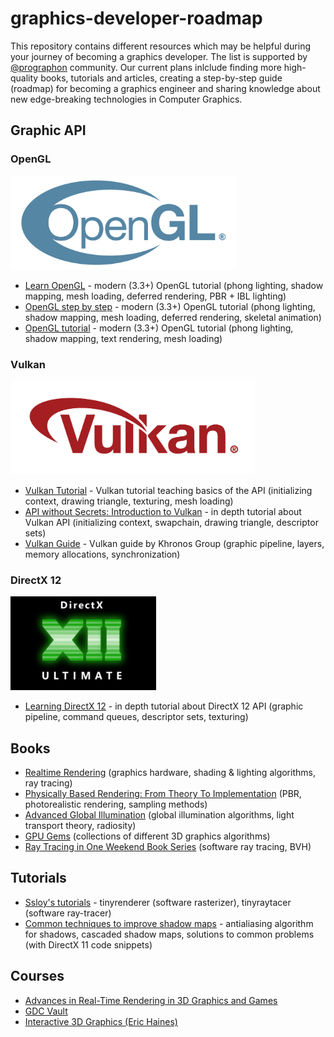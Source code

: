 # graphics-developer-roadmap

This repository contains different resources which may be helpful during your journey of becoming a graphics developer. The list is supported by [@prographon](https://github.com/prographon) community. Our current plans inlclude finding more high-quality books, tutorials and articles, creating a step-by-step guide (roadmap) for becoming a graphics engineer and sharing knowledge about new edge-breaking technologies in Computer Graphics.

## Graphic API

### OpenGL

<img src="images/opengl-logo.png" height="150">

- [Learn OpenGL](https://learnopengl.com/) - modern (3.3+) OpenGL tutorial (phong lighting, shadow mapping, mesh loading, deferred rendering, PBR + IBL lighting) 
- [OpenGL step by step](http://ogldev.atspace.co.uk/) - modern (3.3+) OpenGL tutorial (phong lighting, shadow mapping, mesh loading, deferred rendering, skeletal animation)
- [OpenGL tutorial](http://www.opengl-tutorial.org/) - modern (3.3+) OpenGL tutorial (phong lighting, shadow mapping, text rendering, mesh loading)

### Vulkan

<img src="images/vulkan-logo.png" height="150">

- [Vulkan Tutorial](https://vulkan-tutorial.com/) - Vulkan tutorial teaching basics of the API (initializing context, drawing triangle, texturing, mesh loading)
- [API without Secrets: Introduction to Vulkan](https://software.intel.com/content/www/us/en/develop/articles/api-without-secrets-introduction-to-vulkan-preface.html) - in depth tutorial about Vulkan API (initializing context, swapchain, drawing triangle, descriptor sets) 
- [Vulkan Guide](https://github.com/KhronosGroup/Vulkan-Guide) - Vulkan guide by Khronos Group (graphic pipeline, layers, memory allocations, synchronization)

### DirectX 12

<img src="images/directx12-logo.png" height="150">

- [Learning DirectX 12](https://www.3dgep.com/learning-directx-12-1/) - in depth tutorial about DirectX 12 API (graphic pipeline, command queues, descriptor sets, texturing)

## Books

- [Realtime Rendering](https://www.amazon.com/Real-Time-Rendering-Fourth-Tomas-Akenine-M%C3%B6ller/dp/1138627003) (graphics hardware, shading & lighting algorithms, ray tracing)
- [Physically Based Rendering: From Theory To Implementation](https://www.amazon.com/Physically-Based-Rendering-Theory-Implementation/dp/0128006455) (PBR, photorealistic rendering, sampling methods)
- [Advanced Global Illumination](https://www.amazon.com/Advanced-Global-Illumination-Philip-Dutre/dp/1568813074) (global illumination algorithms, light transport theory, radiosity)
- [GPU Gems](https://developer.nvidia.com/gpugems/gpugems/contributors) (collections of different 3D graphics algorithms)
- [Ray Tracing in One Weekend Book Series](https://github.com/RayTracing/raytracing.github.io) (software ray tracing, BVH)

## Tutorials
- [Ssloy's tutorials](https://github.com/ssloy/tinyrenderer/wiki) - tinyrenderer (software rasterizer), tinyraytacer (software ray-tracer)
- [Common techniques to improve shadow maps](https://docs.microsoft.com/en-us/windows/win32/dxtecharts/common-techniques-to-improve-shadow-depth-maps) - antialiasing algorithm for shadows, cascaded shadow maps, solutions to common problems (with DirectX 11 code snippets)

## Courses
- [Advances in Real-Time Rendering in 3D Graphics and Games](http://advances.realtimerendering.com/)
- [GDC Vault](https://www.gdcvault.com/)
- [Interactive 3D Graphics (Eric Haines)](https://www.udacity.com/course/interactive-3d-graphics--cs291)
